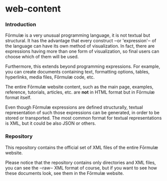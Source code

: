 # web-content

### Introduction

Fōrmulæ is a very unusual programming language, it is not textual but structural. It has the advantage that every construct ‒or 'expression'‒ of the language can have its own method of visualization. In fact, there are expressions having more than one form of visualization, so final users can choose which of them will be used.

Furthermore, this extends beyond programming expressions. For example, you can create documents containing text, formatting options, tables, hyperlinks, media files, Fōrmulæ code, etc.

The entire Fōrmulæ website content, such as the main page, examples, reference, tutorials, articles, etc. are **not** in HTML format but in Fōrmulæ format itself.

Even though Fōrmulæ expressions are defined structurally, textual representation of such those expressions can be generated, in order to be stored or transported. The most common format for textual representations is XML, but it could be also JSON or others.

### Repository

This repository contains the official set of XML files of the entire Fōrmulæ website.

Please notice that the repository contains only directories and XML files, you can see the ‒raw‒ XML format of course, but if you want to see how these documents look, see them in the Fōrmulæ website.
